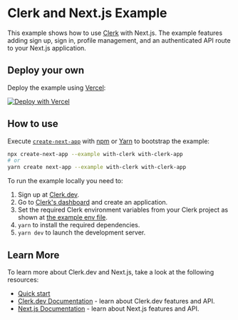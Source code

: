 # Clerk and Next.js Example

This example shows how to use [Clerk](https://www.clerk.dev/?utm_source=github&utm_medium=nextjs-examples&utm_campaign=nextjs) with Next.js. The example features adding sign up, sign in, profile management, and an authenticated API route to your Next.js application.

## Deploy your own

Deploy the example using [Vercel](https://vercel.com?utm_source=github&utm_medium=readme&utm_campaign=next-example):

[![Deploy with Vercel](https://vercel.com/button)](https://vercel.com/new/git/external?repository-url=https://github.com/clerkinc/clerk-nextjs-starter&integration-ids=oac_7uYNbc9CdDAZmNqbt3LEkO3a)

## How to use

Execute [`create-next-app`](https://github.com/vercel/next.js/tree/canary/packages/create-next-app) with [npm](https://docs.npmjs.com/cli/init) or [Yarn](https://yarnpkg.com/lang/en/docs/cli/create/) to bootstrap the example:

```bash
npx create-next-app --example with-clerk with-clerk-app
# or
yarn create next-app --example with-clerk with-clerk-app
```

To run the example locally you need to:

1. Sign up at [Clerk.dev](https://www.clerk.dev/?utm_source=github&utm_medium=starter_repos&utm_campaign=nextjs_starter).
2. Go to [Clerk's dashboard](https://dashboard.clerk.dev/?utm_source=github&utm_medium=starter_repos&utm_campaign=nextjs_starter) and create an application.
3. Set the required Clerk environment variables from your Clerk project as shown at [the example env file](./.env.local.sample).
4. `yarn` to install the required dependencies.
5. `yarn dev` to launch the development server.

## Learn More

To learn more about Clerk.dev and Next.js, take a look at the following resources:

- [Quick start](https://docs.clerk.dev/get-started/nextjs)
- [Clerk.dev Documentation](https://docs.clerk.dev/) - learn about Clerk.dev features and API.
- [Next.js Documentation](https://nextjs.org/docs) - learn about Next.js features and API.
